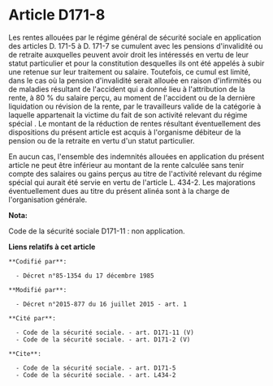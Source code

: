 # Article D171-8

Les rentes allouées par le régime général de sécurité sociale en application des articles D. 171-5 à D. 171-7 se cumulent
avec les pensions d'invalidité ou de retraite auxquelles peuvent avoir droit les intéressés en vertu de leur statut
particulier et pour la constitution desquelles ils ont été appelés à subir une retenue sur leur traitement ou salaire.
Toutefois, ce cumul est limité, dans le cas où la pension d'invalidité serait allouée en raison d'infirmités ou de maladies
résultant de l'accident qui a donné lieu à l'attribution de la rente, à 80 % du salaire perçu, au moment de l'accident ou de
la dernière liquidation ou révision de la rente, par le travailleurs valide de la catégorie à laquelle appartenait la victime
du fait de son activité relevant du régime spécial . Le montant de la réduction de rentes résultant éventuellement des
dispositions du présent article est acquis à l'organisme débiteur de la pension ou de la retraite en vertu d'un statut
particulier. 

En aucun cas, l'ensemble des indemnités allouées en application du présent article ne peut être inférieur au montant de la
rente calculée sans tenir compte des salaires ou gains perçus au titre de l'activité relevant du régime spécial qui aurait
été servie en vertu de l'article L. 434-2. Les majorations éventuellement dues au titre du présent alinéa sont à la charge de
l'organisation générale.

**Nota:**

Code de la sécurité sociale D171-11 : non application.

**Liens relatifs à cet article**

	**Codifié par**:

	  - Décret n°85-1354 du 17 décembre 1985

	**Modifié par**:

	  - Décret n°2015-877 du 16 juillet 2015 - art. 1

	**Cité par**:

	  - Code de la sécurité sociale. - art. D171-11 (V)
	  - Code de la sécurité sociale. - art. D171-2 (V)

	**Cite**:

	  - Code de la sécurité sociale. - art. D171-5
	  - Code de la sécurité sociale. - art. L434-2
